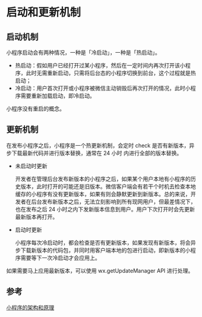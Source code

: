 <author-info date="1631170284782"></author-info>

# 启动和更新机制

## 启动机制

小程序启动会有两种情况，一种是「冷启动」，一种是「热启动」。

- 热启动：假如用户已经打开过某小程序，然后在一定时间内再次打开该小程序，此时无需重新启动，只需将后台态的小程序切换到前台，这个过程就是热启动；
- 冷启动：用户首次打开或小程序被微信主动销毁后再次打开的情况，此时小程序需要重新加载启动，即冷启动。

小程序没有重启的概念。

## 更新机制

在发布小程序之后，小程序是一个热更新机制，会定时 check 是否有新版本，异步下载最新代码并进行版本替换，通常在 24 小时 内进行全部的版本替换。

- 未启动时更新

  开发者在管理后台发布新版本的小程序之后，如果某个用户本地有小程序的历史版本，此时打开的可能还是旧版本。微信客户端会有若干个时机去检查本地缓存的小程序有没有更新版本，如果有则会静默更新到新版本。总的来说，开发者在后台发布新版本之后，无法立刻影响到所有现网用户，但最差情况下，也在发布之后 24 小时之内下发新版本信息到用户。用户下次打开时会先更新最新版本再打开。

- 启动时更新

  小程序每次冷启动时，都会检查是否有更新版本，如果发现有新版本，将会异步下载新版本的代码包，并同时用客户端本地的包进行启动，即新版本的小程序需要等下一次冷启动才会应用上。

如果需要马上应用最新版本，可以使用 wx.getUpdateManager API 进行处理。

## 参考

[小程序的架构和原理](https://blog.csdn.net/qq_35534823/article/details/98121588)
